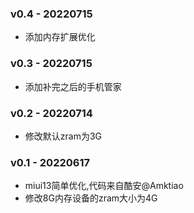 ### v0.4 - 20220715
* 添加内存扩展优化
### v0.3 - 20220715
* 添加补完之后的手机管家
### v0.2 - 20220714
* 修改默认zram为3G
### v0.1 - 20220617
* miui13简单优化,代码来自酷安@Amktiao
* 修改8G内存设备的zram大小为4G
